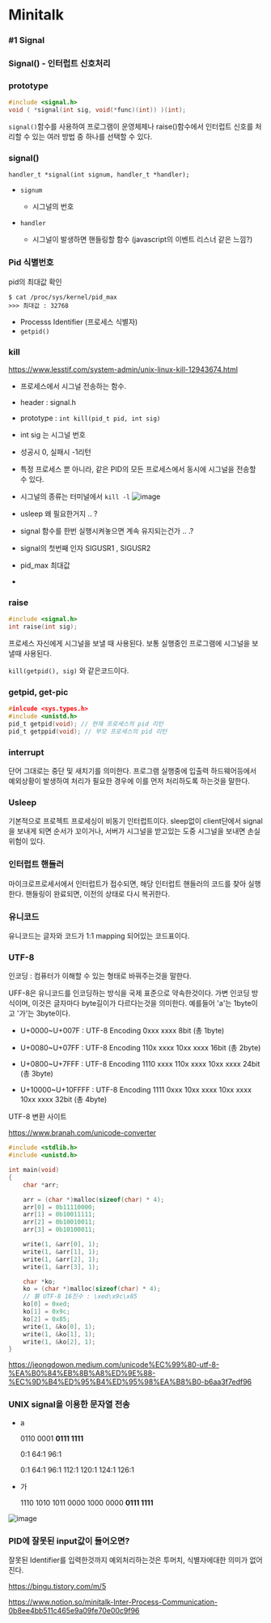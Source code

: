 # Minitalk



### #1 Signal



### Signal() - 인터럽트 신호처리



### prototype

```c
#include <signal.h>
void ( *signal(int sig, void(*func)(int)) )(int);
```

`signal()`함수를 사용하여 프로그램이 운영체제나 raise()함수에서 인터럽트 신호를 처리할 수 있는 여러 방법 중 하나를 선택할 수 있다.



### signal()

```
handler_t *signal(int signum, handler_t *handler);
```

- ```text
  signum
  ```

  - 시그널의 번호

- ```text
  handler
  ```

  - 시그널이 발생하면 핸들링할 함수 (javascript의 이벤트 리스너 같은 느낌?)













### Pid 식별번호

pid의 최대값 확인

```shell
$ cat /proc/sys/kernel/pid_max 
>>> 최대값 : 32768
```



* Processs Identifier (프로세스 식별자)
* `getpid()`

### kill

https://www.lesstif.com/system-admin/unix-linux-kill-12943674.html



* 프로세스에서 시그널 전송하는 함수.
* header : signal.h
* prototype : `int kill(pid_t pid, int sig)`
* int sig 는 시그널 번호
* 성공시 0,  실패시 -1리턴
* 특정 프로세스 뿐 아니라, 같은 PID의 모든 프로세스에서 동시에 시그널을 전송할 수 있다.
* 시그널의 종류는 터미널에서 `kill -l`
![image](https://user-images.githubusercontent.com/46234386/133193823-2e275e40-c1f3-43e3-8a0e-569f1615d94f.png)


* usleep 왜 필요한거지 .. ?
* signal 함수를 한번 실행시켜놓으면 계속  유지되는건가 .. .?
* signal의 첫번째 인자 SIGUSR1 , SIGUSR2

* pid_max 최대값
* 





### raise

```c
#include <signal.h>
int raise(int sig);
```

프로세스 자신에게 시그널을 보낼 때 사용된다. 보통 실행중인 프로그램에 시그널을 보낼때 사용된다.

`kill(getpid(), sig)` 와 같은코드이다.



### getpid, get-pic

```c
#inlcude <sys.types.h>
#include <unistd.h>
pid_t getpid(void); // 현재 프로세스의 pid 리턴
pid_t getppid(void); // 부모 프로세스의 pid 리턴
```





### interrupt

단어 그대로는 중단 및 새치기를 의미한다. 프로그램 실행중에 입출력 하드웨어등에서 예외상황이 발생하여 처리가 필요한 경우에 이를 먼저 처리하도록 하는것을 말한다.





### Usleep

기본적으로 프로젝트 프로세싱이 비동기 인터럽트이다. sleep없이 client단에서 signal을 보내게 되면 순서가 꼬이거나, 서버가 시그널을 받고있는 도중 시그널을 보내면 손실위험이 있다.





### 인터럽트 핸들러

마이크로프로세서에서 인터럽트가 접수되면, 해당 인터럽트 핸들러의 코드를 찾아 실행한다. 핸들링이 완료되면, 이전의 상태로 다시 복귀한다.



### 유니코드

유니코드는 글자와 코드가 1:1 mapping 되어있는 코드표이다.



### UTF-8

인코딩 : 컴퓨터가 이해할 수 있는 형태로 바꿔주는것을 말한다.

UFF-8은 유니코드를 인코딩하는 방식을 국제 표준으로 약속한것이다. 가변 인코딩 방식이며, 이것은 글자마다 byte길이가 다르다는것을 의미한다. 예를들어 'a'는 1byte이고 '가'는 3byte이다. 

* U+0000~U+007F : UTF-8 Encoding 0xxx xxxx 8bit (총 1byte)

* U+0080~U+07FF : UTF-8 Encoding 110x xxxx 10xx xxxx 16bit (총 2byte)

* U+0800~U+7FFF : UTF-8 Encoding 1110 xxxx 110x xxxx 10xx xxxx 24bit (총 3byte)

* U+10000~U+10FFFF : UTF-8 Encoding 1111 0xxx 10xx xxxx 10xx xxxx 10xx xxxx 32bit (총 4byte)

UTF-8 변환 사이트

https://www.branah.com/unicode-converter

```c
#include <stdlib.h>
#include <unistd.h>

int main(void)
{
	char *arr;

	arr = (char *)malloc(sizeof(char) * 4);
	arr[0] = 0b11110000;
	arr[1] = 0b10011111;
	arr[2] = 0b10010011;
	arr[3] = 0b10100011;

	write(1, &arr[0], 1);
	write(1, &arr[1], 1);
	write(1, &arr[2], 1);
	write(1, &arr[3], 1);

	char *ko;
	ko = (char *)malloc(sizeof(char) * 4);
	// 휅 UTF-8 16진수 : \xed\x9c\x85
	ko[0] = 0xed;
	ko[1] = 0x9c;
	ko[2] = 0x85;
	write(1, &ko[0], 1);
	write(1, &ko[1], 1);
	write(1, &ko[2], 1);
}
```



https://jeongdowon.medium.com/unicode%EC%99%80-utf-8-%EA%B0%84%EB%8B%A8%ED%9E%88-%EC%9D%B4%ED%95%B4%ED%95%98%EA%B8%B0-b6aa3f7edf96



### UNIX signal을 이용한 문자열 전송





* a

  0110 0001 **0111 1111**

  0:1
  64:1
  96:1

  0:1
  64:1
  96:1
  112:1
  120:1
  124:1
  126:1

* 가

  1110 1010 1011 0000 1000 0000 **0111 1111**





![image](https://user-images.githubusercontent.com/46234386/133193862-926da224-131b-4049-b3a9-147288539325.png)






### PID에 잘못된 input값이 들어오면?

잘못된 Identifier를 입력한것까지 예외처리하는것은 투머치, 식별자에대한 의미가 없어진다.











https://bingu.tistory.com/m/5 


https://www.notion.so/minitalk-Inter-Process-Communication-0b8ee4bb511c465e9a09fe70e00c9f96








